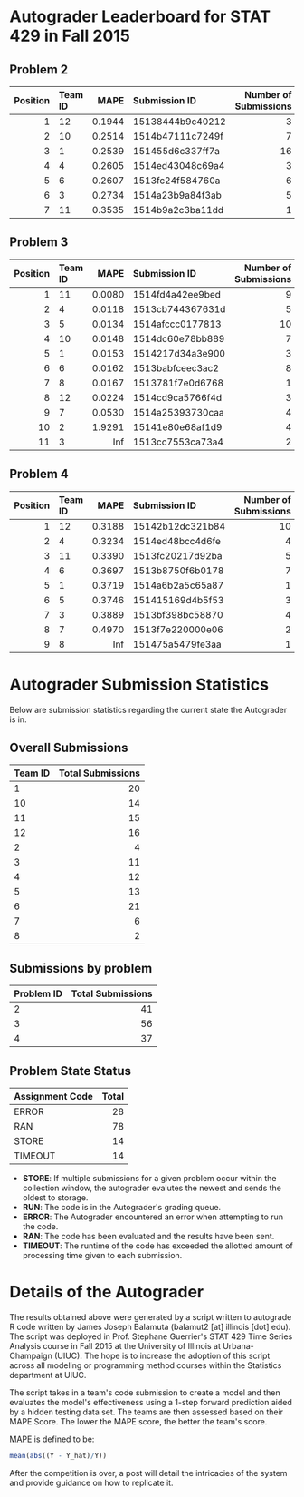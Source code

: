 Autograder Leaderboard for STAT 429 in Fall 2015
================================================

Problem 2
---------

|  Position| Team ID |    MAPE| Submission ID    |  Number of Submissions|
|---------:|:--------|-------:|:-----------------|----------------------:|
|         1| 12      |  0.1944| 15138444b9c40212 |                      3|
|         2| 10      |  0.2514| 1514b47111c7249f |                      7|
|         3| 1       |  0.2539| 151455d6c337ff7a |                     16|
|         4| 4       |  0.2605| 1514ed43048c69a4 |                      3|
|         5| 6       |  0.2607| 1513fc24f584760a |                      6|
|         6| 3       |  0.2734| 1514a23b9a84f3ab |                      5|
|         7| 11      |  0.3535| 1514b9a2c3ba11dd |                      1|

Problem 3
---------

|  Position| Team ID |    MAPE| Submission ID    |  Number of Submissions|
|---------:|:--------|-------:|:-----------------|----------------------:|
|         1| 11      |  0.0080| 1514fd4a42ee9bed |                      9|
|         2| 4       |  0.0118| 1513cb744367631d |                      5|
|         3| 5       |  0.0134| 1514afccc0177813 |                     10|
|         4| 10      |  0.0148| 1514dc60e78bb889 |                      7|
|         5| 1       |  0.0153| 1514217d34a3e900 |                      3|
|         6| 6       |  0.0162| 1513babfceec3ac2 |                      8|
|         7| 8       |  0.0167| 1513781f7e0d6768 |                      1|
|         8| 12      |  0.0224| 1514cd9ca5766f4d |                      3|
|         9| 7       |  0.0530| 1514a25393730caa |                      4|
|        10| 2       |  1.9291| 15141e80e68af1d9 |                      4|
|        11| 3       |     Inf| 1513cc7553ca73a4 |                      2|

Problem 4
---------

|  Position| Team ID |    MAPE| Submission ID    |  Number of Submissions|
|---------:|:--------|-------:|:-----------------|----------------------:|
|         1| 12      |  0.3188| 15142b12dc321b84 |                     10|
|         2| 4       |  0.3234| 1514ed48bcc4d6fe |                      4|
|         3| 11      |  0.3390| 1513fc20217d92ba |                      5|
|         4| 6       |  0.3697| 1513b8750f6b0178 |                      7|
|         5| 1       |  0.3719| 1514a6b2a5c65a87 |                      1|
|         6| 5       |  0.3746| 151415169d4b5f53 |                      3|
|         7| 3       |  0.3889| 1513bf398bc58870 |                      4|
|         8| 7       |  0.4970| 1513f7e220000e06 |                      2|
|         9| 8       |     Inf| 151475a5479fe3aa |                      1|

Autograder Submission Statistics
================================

Below are submission statistics regarding the current state the Autograder is in.

Overall Submissions
-------------------

| Team ID |  Total Submissions|
|:--------|------------------:|
| 1       |                 20|
| 10      |                 14|
| 11      |                 15|
| 12      |                 16|
| 2       |                  4|
| 3       |                 11|
| 4       |                 12|
| 5       |                 13|
| 6       |                 21|
| 7       |                  6|
| 8       |                  2|

Submissions by problem
----------------------

| Problem ID |  Total Submissions|
|:-----------|------------------:|
| 2          |                 41|
| 3          |                 56|
| 4          |                 37|

Problem State Status
--------------------

| Assignment Code |  Total|
|:----------------|------:|
| ERROR           |     28|
| RAN             |     78|
| STORE           |     14|
| TIMEOUT         |     14|

-   **STORE**: If multiple submissions for a given problem occur within the collection window, the autograder evalutes the newest and sends the oldest to storage.
-   **RUN**: The code is in the Autograder's grading queue.
-   **ERROR**: The Autograder encountered an error when attempting to run the code.
-   **RAN**: The code has been evaluated and the results have been sent.
-   **TIMEOUT**: The runtime of the code has exceeded the allotted amount of processing time given to each submission.

Details of the Autograder
=========================

The results obtained above were generated by a script written to autograde R code written by James Joseph Balamuta (balamut2 [at] illinois [dot] edu). The script was deployed in Prof. Stephane Guerrier's STAT 429 Time Series Analysis course in Fall 2015 at the University of Illinois at Urbana-Champaign (UIUC). The hope is to increase the adoption of this script across all modeling or programming method courses within the Statistics department at UIUC.

The script takes in a team's code submission to create a model and then evaluates the model's effectiveness using a 1-step forward prediction aided by a hidden testing data set. The teams are then assessed based on their MAPE Score. The lower the MAPE score, the better the team's score.

[MAPE](https://en.wikipedia.org/wiki/Mean_absolute_percentage_error) is defined to be:

``` r
mean(abs((Y - Y_hat)/Y))
```

After the competition is over, a post will detail the intricacies of the system and provide guidance on how to replicate it.
